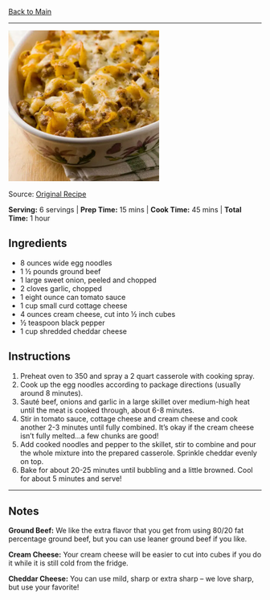 [Back to Main](/README.md)

---

<img src="/90%20Images/Beef%20Stroganoff%20Casserole.png" width="300" />

Source: [Original Recipe](https://www.framedcooks.com/2012/03/beef-stroganoff-casserole.html)

**Serving:** 6 servings | **Prep Time:** 15 mins | **Cook Time:** 45 mins | **Total Time:** 1 hour

## Ingredients

- 8 ounces wide egg noodles
- 1 ½ pounds ground beef
- 1 large sweet onion, peeled and chopped
- 2 cloves garlic, chopped
- 1 eight ounce can tomato sauce
- 1 cup small curd cottage cheese
- 4 ounces cream cheese, cut into ½ inch cubes
- ½ teaspoon black pepper
- 1 cup shredded cheddar cheese

## Instructions

1. Preheat oven to 350 and spray a 2 quart casserole with cooking spray.
2. Cook up the egg noodles according to package directions (usually around 8 minutes).
3. Sauté beef, onions and garlic in a large skillet over medium-high heat until the meat is cooked through, about 6-8 minutes.
4. Stir in tomato sauce, cottage cheese and cream cheese and cook another 2-3 minutes until fully combined. It’s okay if the cream cheese isn’t fully melted…a few chunks are good!
5. Add cooked noodles and pepper to the skillet, stir to combine and pour the whole mixture into the prepared casserole. Sprinkle cheddar evenly on top.
6. Bake for about 20-25 minutes until bubbling and a little browned. Cool for about 5 minutes and serve!

---
## Notes

**Ground Beef:** We like the extra flavor that you get from using 80/20 fat percentage ground beef, but you can use leaner ground beef if you like.

**Cream Cheese:** Your cream cheese will be easier to cut into cubes if you do it while it is still cold from the fridge.

**Cheddar Cheese:** You can use mild, sharp or extra sharp – we love sharp, but use your favorite!